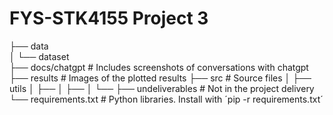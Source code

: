 # FYS-STK4155 Project 3



├── data                            
    │   └── dataset                 
    ├── docs/chatgpt                    # Includes screenshots of conversations with chatgpt
    ├── results                         # Images of the plotted results
    ├── src                             # Source files
    │   ├── utils
    │   ├── 
    │   ├── 
    │   └── 
    ├── undeliverables                  # Not in the project delivery
    └──  requirements.txt               # Python libraries. Install with ´pip -r requirements.txt´
